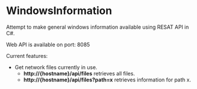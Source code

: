 # WindowsInformation

Attempt to make general windows information available using RESAT API in C#.

Web API is available on port: 8085

Current features:
- Get network files currently in use.
  - <b>http://{hostname}/api/files</b>           retrieves all files.
  - <b>http://{hostname}/api/files?path=x</b>    retrieves information for path x.
